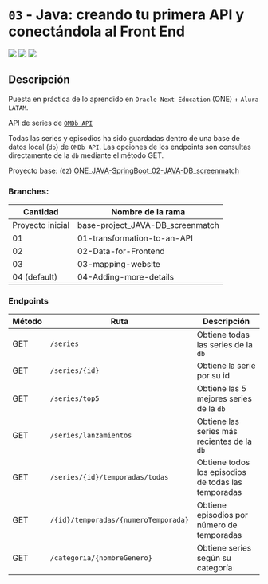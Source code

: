 # `03` - Java: creando tu primera API y conectándola al Front End

<p>
    <img src="https://img.shields.io/badge/STATUS-TERMINADO-red">
    <img src="https://img.shields.io/badge/SPRING BOOT-3.3.0-green">
    <img src="https://img.shields.io/badge/DATABASE-POSTGRES-blue">
</p>

## Descripción

Puesta en práctica de lo aprendido en `Oracle Next Education` (ONE) + `Alura LATAM`.

API de series de [`OMDb API`](https://www.omdbapi.com/)

Todas las series y episodios ha sido guardadas dentro de una base de datos local (`db`) de `OMDb API`.
Las opciones de los endpoints son consultas directamente de la `db` mediante el método GET.

Proyecto base:
(`02`) [ONE_JAVA-SpringBoot_02-JAVA-DB_screenmatch](https://github.com/JosePater/ONE_JAVA-SpringBoot_02-JAVA-DB_screenmatch/tree/03-mapping-relationship)

### Branches:

| Cantidad         | Nombre de la rama                |
|------------------|----------------------------------|
| Proyecto inicial | base-project_JAVA-DB_screenmatch |
| 01               | 01-transformation-to-an-API      |
| 02               | 02-Data-for-Frontend             |
| 03               | 03-mapping-website               |
| 04 (default)     | 04-Adding-more-details           |

### Endpoints

| Método | Ruta                                 | Descripción                                         |
|--------|--------------------------------------|-----------------------------------------------------|
| GET    | `/series`                            | Obtiene todas las series de la `db`                 |
| GET    | `/series/{id}`                       | Obtiene la serie por su id                          |
| GET    | `/series/top5`                       | Obtiene las 5 mejores series de la `db`             |
| GET    | `/series/lanzamientos`               | Obtiene las series más recientes de la  `db`        |
| GET    | `/series/{id}/temporadas/todas`      | Obtiene todos los episodios de todas las temporadas |
| GET    | `/{id}/temporadas/{numeroTemporada}` | Obtiene episodios por número de temporadas          |
| GET    | `/categoria/{nombreGenero}`          | Obtiene series según su categoría                   |
